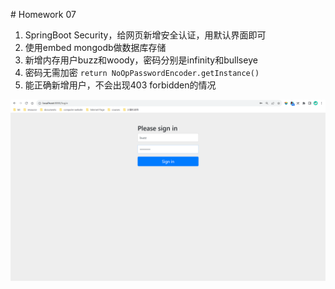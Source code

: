 ﻿﻿﻿# Homework 07

1. SpringBoot Security，给网页新增安全认证，用默认界面即可
2. 使用embed mongodb做数据库存储
2. 新增内存用户buzz和woody，密码分别是infinity和bullseye
3. 密码无需加密 `return NoOpPasswordEncoder.getInstance()`
4. 能正确新增用户，不会出现403 forbidden的情况

![login page登录页面](images/login.png)
